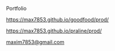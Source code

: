 Portfolio

https://max7853.github.io/goodfood/prod/

https://max7853.github.io/praline/prod/


maxim7853@gmail.com
